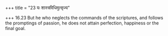 +++
title = "23 यः शास्त्रविधिमुत्सृज्य"

+++
16.23 But he who neglects the commands of the scriptures, and follows
the promptings of passion, he does not attain perfection, happiness or
the final goal.
